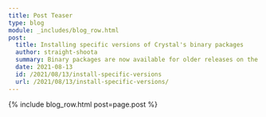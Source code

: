 ```yaml
---
title: Post Teaser
type: blog
module: _includes/blog_row.html
post:
  title: Installing specific versions of Crystal's binary packages
  author: straight-shoota
  summary: Binary packages are now available for older releases on the Open Build Service
  date: 2021-08-13
  id: /2021/08/13/install-specific-versions
  url: /2021/08/13/install-specific-versions/
---
```


{% include blog_row.html post=page.post %}
